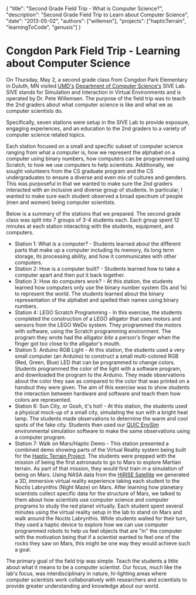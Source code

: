 {
	"title": "Second Grade Field Trip - What is Computer Science?",
	"description": "Second Grade Field Trip to Learn about Computer Science",
	"date": "2013-05-02",
	"authors": ["willemsn"],
	"projects": ["hapticTerrain", "learningToCode", "genusis"]
}

Congdon Park Field Trip - Learning about Computer Science
=========================================================

On Thursday, May 2, a second grade class from Congdon Park Elementary
in Duluth, MN visited [UMD's](http://www.d.umn.edu/)
[Department of Computer Science's](http://www.d.umn.edu/cs) SIVE
Lab. SIVE stands for Simulation and Interaction in Virtual
Environments and is operated by Dr. Pete Willemsen. The purpose of the
field trip was to teach the 2nd graders about what computer science is
like and what we as computer scientists do.

Specifically, seven stations were setup in the SIVE Lab to provide
exposure, engaging experiences, and an education to the 2nd graders to
a variety of computer science related topics.

Each station focused on a small and specific subset of computer
science ranging from what a computer is, how we represent the alphabet
on a computer using binary numbers, how computers can be programmed
using Scratch, to how we use computers to help
scientists. Additionally, we sought volunteers from the CS graduate
program and the CS undergraduates to ensure a diverse and even mix of
cultures and genders. This was purposeful in that we wanted to make
sure the 2nd graders interacted with an inclusive and diverse group of
students.  In particular, I wanted to make sure each student observed
a broad spectrum of people (men and women) being computer scientists.

Below is a summary of the stations that we prepared. The second grade
class was split into 7 groups of 3-4 students each. Each group spent
12 minutes at each station interacting with the students, equipment,
and computers.

* Station 1: What is a computer? - Students learned about the
different parts that make up a computer including its memory, its long
term storage, its processing ability, and how it communicates with
other computers.
* Station 2: How is a computer built? - Students learned how to take a
computer apart and then put it back together.
* Station 3: How do computers work? - At this station, the students
learned how computers only use the binary number system (0s and 1s)
to represent the world. The students learned about the binary
representation of the alphabet and spelled their names using binary
numbers.
* Station 4: LEGO Scratch Programming - In this exercise, the students
completed the construction of a LEGO alligator that uses motors and
sensors from the LEGO WeDo system. They programmed the motors with
software, using the Scratch programming environment. The program they
wrote had the alligator _bite_ a person's finger when the finger got
too close to the alligator's mouth.
* Station 5: Arduino RGB Light - At this station, the students used
a very small computer (an Arduino) to construct a small multi-colored
RGB (Red, Green, Blue) LED that can be programmed to change colors. Students programmed the color of
the light with a software program, and downloaded the program to the Arduino. They made observations about
the color they saw as compared to the color that was printed on a handout they were given.
The aim of this exercise was to show students the interaction between hardware and
software and teach them how colors are represented.
* Station 6: Sun City, or Gosh, it's hot! - At this station, the
students used a physical mock-up of a small city, simulating the sun
with a bright heat lamp. The students made observations to determine
the warm and cool spots of the fake city. Students then used our
[QUIC EnvSim](http://www.d.umn.edu/~sivelab/project/genusis)
environmental simulation software to make the same observations using
a computer program.
* Station 7: Walk on Mars/Haptic Demo - This station presented a
combined demo showing parts of the Virtual Reality system being built
for the
[Haptic Terrain Project](http://d.umn.edu/~sivelab/project/hapticTerrain/). The
students were prepped with the mission of being the first astronauts
to go to Mars to explore Martian terrain. As part of that mission,
they would first train in a simulation of being on
Mars. Using NASA data from the [HiRISE Satellite](https://hirise.lpl.arizona.edu/) we generated a 3D, immersive virtual reality experience taking each student to the Noctis Labrynthis (Night Maze) on Mars. After
learning how planetary scientists collect specific data for the
structure of Mars, we talked to them about how scientists use
computer science and computer programs to study the red planet
virtually. Each student spent several minutes using the
virtual reality setup in the lab to stand on Mars and walk around the
Noctis Labrynthis. While students waited for their turn, they used a haptic device to explore how
we can use computer programmed robots to help us feel objects that are "in" the computer
with the motivation being that if a scientist wanted to feel one of
the rocks they saw on Mars, this might be one way they would achieve such a goal.

The primary goal of the field trip was simple. Teach the students a
little about what it means to be a computer scientist. Our focus, much
like the lab's focus, was interdisciplinary in nature, hi-lighting
areas where computer scientists work collaboratively with researchers
and scientists to provide greater understanding and knowledge about
our world.

